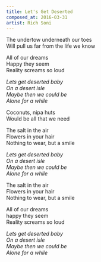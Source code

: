 ```yaml
---
title: Let's Get Deserted
composed_at: 2016-03-31
artist: Rich Soni
---
```


The undertow underneath our toes  
Will pull us far from the life we know  

All of our dreams  
Happy they seem  
Reality screams so loud  

*Lets get deserted baby*  
*On a desert isle*  
*Maybe then we could be*  
*Alone for a while*  

Coconuts, nipa huts  
Would be all that we need  

The salt in the air  
Flowers in your hair  
Nothing to wear, but a smile  

*Lets get deserted baby*  
*On a desert isle*  
*Maybe then we could be*  
*Alone for a while*  

The salt in the air  
Flowers in your hair  
Nothing to wear, but a smile  

All of our dreams  
happy they seem  
Reality screams so loud  

*Lets get deserted baby*  
*On a desert isle*  
*Maybe then we could be*  
*Alone for a while*  
